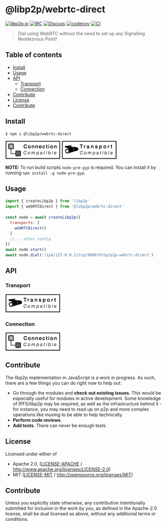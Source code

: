 # @libp2p/webrtc-direct <!-- omit in toc -->

[![libp2p.io](https://img.shields.io/badge/project-libp2p-yellow.svg?style=flat-square)](http://libp2p.io/)
[![IRC](https://img.shields.io/badge/freenode-%23libp2p-yellow.svg?style=flat-square)](http://webchat.freenode.net/?channels=%23libp2p)
[![Discuss](https://img.shields.io/discourse/https/discuss.libp2p.io/posts.svg?style=flat-square)](https://discuss.libp2p.io)
[![codecov](https://img.shields.io/codecov/c/github/libp2p/js-libp2p-webrtc-direct.svg?style=flat-square)](https://codecov.io/gh/libp2p/js-libp2p-webrtc-direct)
[![CI](https://img.shields.io/github/workflow/status/libp2p/js-libp2p-interfaces/test%20&%20maybe%20release/master?style=flat-square)](https://github.com/libp2p/js-libp2p-webrtc-direct/actions/workflows/js-test-and-release.yml)

> Dial using WebRTC without the need to set up any Signalling Rendezvous Point!

## Table of contents <!-- omit in toc -->

- [Install](#install)
- [Usage](#usage)
- [API](#api)
  - [Transport](#transport)
  - [Connection](#connection)
- [Contribute](#contribute)
- [License](#license)
- [Contribute](#contribute-1)

## Install

```console
$ npm i @libp2p/webrtc-direct
```

![](https://raw.githubusercontent.com/libp2p/js-libp2p-interfaces/master/packages/libp2p-interfaces/src/connection/img/badge.png)
![](https://raw.githubusercontent.com/libp2p/js-libp2p-interfaces/master/packages/libp2p-interfaces/src/transport/img/badge.png)

**NOTE:** To run build scripts `node-pre-gyp` is required. You can install it by running `npm install -g node-pre-gyp`.

## Usage

```js
import { createLibp2p } from 'libp2p'
import { webRTCDirect } from '@libp2p/webrtc-direct'

const node = await createLibp2p({
  transports: [
    webRTCDirect()
  ]
  //... other config
})
await node.start()
await node.dial('/ip4/127.0.0.1/tcp/9090/http/p2p-webrtc-direct')
```

## API

### Transport

[![](https://raw.githubusercontent.com/libp2p/js-libp2p-interfaces/master/packages/libp2p-interfaces/src/transport/img/badge.png)](https://github.com/libp2p/js-libp2p-interfaces/tree/master/packages/libp2p-interfaces/src/transport)

### Connection

[![](https://raw.githubusercontent.com/libp2p/js-libp2p-interfaces/master/packages/libp2p-interfaces/src/connection/img/badge.png)](https://github.com/libp2p/js-libp2p-interfaces/tree/master/packages/libp2p-interfaces/src/connection)

## Contribute

The libp2p implementation in JavaScript is a work in progress. As such, there are a few things you can do right now to help out:

- Go through the modules and **check out existing issues**. This would be especially useful for modules in active development. Some knowledge of IPFS/libp2p may be required, as well as the infrastructure behind it - for instance, you may need to read up on p2p and more complex operations like muxing to be able to help technically.
- **Perform code reviews**.
- **Add tests**. There can never be enough tests.

## License

Licensed under either of

- Apache 2.0, ([LICENSE-APACHE](LICENSE-APACHE) / <http://www.apache.org/licenses/LICENSE-2.0>)
- MIT ([LICENSE-MIT](LICENSE-MIT) / <http://opensource.org/licenses/MIT>)

## Contribute

Unless you explicitly state otherwise, any contribution intentionally submitted for inclusion in the work by you, as defined in the Apache-2.0 license, shall be dual licensed as above, without any additional terms or conditions.
